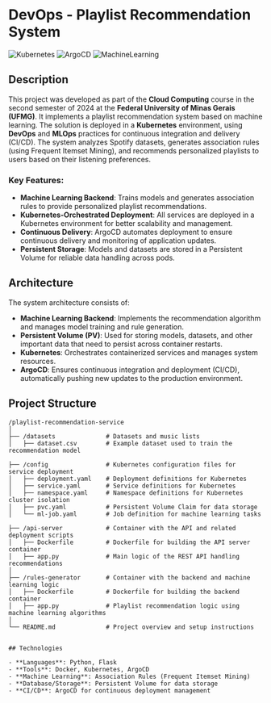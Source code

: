 # DevOps - Playlist Recommendation System  

![Kubernetes](https://img.shields.io/badge/Kubernetes-✓-blue) ![ArgoCD](https://img.shields.io/badge/ArgoCD-✓-orange) ![MachineLearning](https://img.shields.io/badge/Machine%20Learning-✓-green)  

## Description  

This project was developed as part of the **Cloud Computing** course in the second semester of 2024 at the **Federal University of Minas Gerais (UFMG)**. It implements a playlist recommendation system based on machine learning. The solution is deployed in a **Kubernetes** environment, using **DevOps** and **MLOps** practices for continuous integration and delivery (CI/CD). The system analyzes Spotify datasets, generates association rules (using Frequent Itemset Mining), and recommends personalized playlists to users based on their listening preferences.

### Key Features:  
- **Machine Learning Backend**: Trains models and generates association rules to provide personalized playlist recommendations.  
- **Kubernetes-Orchestrated Deployment**: All services are deployed in a Kubernetes environment for better scalability and management.  
- **Continuous Delivery**: ArgoCD automates deployment to ensure continuous delivery and monitoring of application updates.  
- **Persistent Storage**: Models and datasets are stored in a Persistent Volume for reliable data handling across pods.

## Architecture  

The system architecture consists of:  

- **Machine Learning Backend**: Implements the recommendation algorithm and manages model training and rule generation.  
- **Persistent Volume (PV)**: Used for storing models, datasets, and other important data that need to persist across container restarts.  
- **Kubernetes**: Orchestrates containerized services and manages system resources.  
- **ArgoCD**: Ensures continuous integration and deployment (CI/CD), automatically pushing new updates to the production environment.  

## Project Structure  

```plaintext
/playlist-recommendation-service
│
├── /datasets              # Datasets and music lists
│   ├── dataset.csv        # Example dataset used to train the recommendation model

├── /config                # Kubernetes configuration files for service deployment
│   ├── deployment.yaml    # Deployment definitions for Kubernetes
│   ├── service.yaml       # Service definitions for Kubernetes
│   ├── namespace.yaml     # Namespace definitions for Kubernetes cluster isolation
│   ├── pvc.yaml           # Persistent Volume Claim for data storage
│   └── ml-job.yaml        # Job definition for machine learning tasks

├── /api-server            # Container with the API and related deployment scripts
│   ├── Dockerfile         # Dockerfile for building the API server container
│   ├── app.py             # Main logic of the REST API handling recommendations
│
├── /rules-generator       # Container with the backend and machine learning logic
│   ├── Dockerfile         # Dockerfile for building the backend container
│   ├── app.py             # Playlist recommendation logic using machine learning algorithms
│
└── README.md              # Project overview and setup instructions


## Technologies  

- **Languages**: Python, Flask  
- **Tools**: Docker, Kubernetes, ArgoCD  
- **Machine Learning**: Association Rules (Frequent Itemset Mining)  
- **Database/Storage**: Persistent Volume for data storage  
- **CI/CD**: ArgoCD for continuous deployment management  
